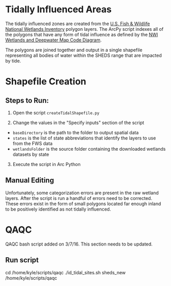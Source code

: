 Tidally Influenced Areas
========================

The tidally influenced zones are created from the [U.S. Fish & Wildlife National 
Wetlands Inventory](http://www.fws.gov/wetlands/Data/Data-Download.html) polygon 
layers. The ArcPy script indexes all of the polygons that have any form of tidal 
influence as defined by the [NWI Wetlands and Deepwater Map Code Diagram](http://www.fws.gov/wetlands/Documents/NWI_Wetlands_and_Deepwater_Map_Code_Diagram.pdf).

The polygons are joined together and output in a single shapefile representing 
all bodies of water within the SHEDS range that are impacted by tide.


# Shapefile Creation

## Steps to Run:

1. Open the script `createTidalShapefile.py`

2. Change the values in the "Specify inputs" section of the script
 - `baseDirectory` is the path to the folder to output spatial data
 - `states` is the list of state abbreviations that identify the layers to use from the FWS data
 - `wetlandsFolder` is the source folder containing the downloaded wetlands datasets by state

3. Execute the script in Arc Python


## Manual Editing

Unfortunately, some categorization errors are present in the raw wetland layers. 
After the script is run a handful of errors need to be corrected. These errors 
exist in the form of small polygons located far enough inland to be positively 
identified as not tidally influenced.


# QAQC 

QAQC bash script added on 3/7/16. This section needs to be updated.


## Run script
cd /home/kyle/scripts/qaqc
./id_tidal_sites.sh sheds_new /home/kyle/scripts/qaqc
